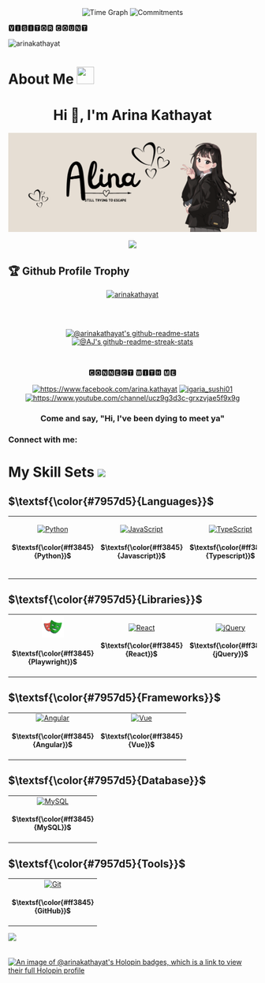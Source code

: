 <p align="center"> 

 <img align="center" src="http://github-profile-summary-cards.vercel.app/api/cards/productive-time?username=arinakathayat&theme=transparent&utcOffset=5.30" height="180em" alt="Time Graph"/>
  
  
  <img align="center" src="http://github-profile-summary-cards.vercel.app/api/cards/profile-details?username=arinakathayat&theme=transparent" height="180em" alt="Commitments"/>
</div>
  
  🆅🅸🆂🅸🆃🅾🆁 🅲🅾🆄🅽🆃<br>
  
  <img src="https://komarev.com/ghpvc/?username=arinakathayat&label=Profile%20views&color=0e75b6&style=flat" alt="arinakathayat" /> </p>

<h1> 
  About Me
  <a href="#--about-me--">
    <img src = "https://raw.githubusercontent.com/HighAmbition211/HighAmbition211/auxiliary/others/star.gif" width = 35px height = 35px>
  </a>

<h1 align="center">Hi 👋, I'm Arina Kathayat</h1>

![logo](https://github.com/Arinakathayat/arinakathayat/blob/main/Minimalist%20Girl%20Gamer%20Streaming%20Twitch%20Banner%20(2).png)

<p align="center">
  <a href="https://github.com/arinakathayat/readme-typing-svg">
    <img src="https://readme-typing-svg.demolab.com/?lines=COMPUTER%20ENGINEER%20STUDENT%20;WEB%20DEVELOPER%20;ARINA%20KATHAYAT%20(AK);PROGRAMMER%20;%20;ALWAYS%20PROUD%20OF%20MYSELF&font=fira%20Code&center=true&width=440&height=35&color=20C20E&vCenter=true&pause=1000&size=22" />
  </a>
</p>

## 🏆 Github Profile Trophy 
<p align="center"> <a href="https://github.com/ryo-ma/github-profile-trophy"><img src="https://github-profile-trophy-ten.vercel.app/?username=arinakathayat&column=5&theme=radical&margin-w=15&margin-h=15" alt="arinakathayat" /></a></p>

<br/>
<br/>
	
<a href="#">

<p align="center">
  <a href="https://github.com/arinakathayat?tab=repositories">
    <img src="https://github-readme-stats-one-bice.vercel.app/api?username=arinakathayat&theme=transparent&show_icons=true&count_private=true&hide_border=true&role=OWNER,ORGANIZATION_MEMBER,COLLABORATOR" width="45%" alt="@arinakathayat's github-readme-stats">
  </a>
 

  <a href="https://github.com/arinakathayat?tab=stars">
    <img src="https://github-readme-streak-stats.herokuapp.com?user=arinakathayat&theme=shadow-blue&hide_border=true&date_format=M%20j%5B%2C%20Y%5D" width="45%" alt="@AJ's github-readme-streak-stats">
  </a>
</p>
<br/>

<p align="center">
  🅲🅾🅽🅽🅴🅲🆃 🆆🅸🆃🅷 🅼🅴
   </p>
   
<p align="center">
<a href="https://fb.com/https://www.facebook.com/arina.kathayat" target="blank"><img align="center" src="https://raw.githubusercontent.com/rahuldkjain/github-profile-readme-generator/master/src/images/icons/Social/facebook.svg" alt="https://www.facebook.com/arina.kathayat" height="30" width="40" /></a>
<a href="https://instagram.com/igaria_sushi01" target="blank"><img align="center" src="https://raw.githubusercontent.com/rahuldkjain/github-profile-readme-generator/master/src/images/icons/Social/instagram.svg" alt="igaria_sushi01" height="30" width="40" /></a>
<a href="https://youtube.com/@alinakathayat856?si=n5WMqORLn5U-dk-A" target="blank"><img align="center" src="https://raw.githubusercontent.com/rahuldkjain/github-profile-readme-generator/master/src/images/icons/Social/youtube.svg" alt="https://www.youtube.com/channel/ucz9g3d3c-grxzvjae5f9x9g" height="30" width="40" /></a>
</p>

   
<h3 align="center">Come and say, "Hi, I've been dying to meet ya"</h3>

<h3 align="left">Connect with me:</h3>
<p align="left">
</p>

<h1>
  
  My Skill Sets
  <a href="#-my-skill-sets--">
    <img src = "https://raw.githubusercontent.com/HighAmbition211/HighAmbition211/auxiliary/others/skill.gif" width = 32px>
  </a> 
<h2>
  $\textsf{\color{#7957d5}{Languages}}$
</h2>
<table align="center">
  <tr>
    <td align="center" width="90">
        <a href="https://www.python.org/" target="_blank"><img alt="Python" width="45" height="45" src="https://raw.githubusercontent.com/HighAmbition211/HighAmbition211/auxiliary/languages/python.svg" /></a>
        <br><h4>$\textsf{\color{#ff3845}{Python}}$</h4>
    </td>
    <td align="center" width="90">
        <a href="https://www.w3schools.com/js/" target="_blank"><img alt="JavaScript" width="45" height="45" src="https://raw.githubusercontent.com/HighAmbition211/HighAmbition211/auxiliary/languages/javascript.svg" /></a>
        <br><h4>$\textsf{\color{#ff3845}{Javascript}}$</h4>
    </td>
    <td align="center" width="90">
        <a href="https://www.typescriptlang.org/" target="_blank"><img alt="TypeScript" width="45" height="45" src="https://raw.githubusercontent.com/HighAmbition211/HighAmbition211/auxiliary/languages/typescript.svg" /></a>
        <br><h4>$\textsf{\color{#ff3845}{Typescript}}$</h4>
    </td>
    <td align="center" width="90">
        <a href="https://www.java.com/" target="_blank"><img alt="Java" width="45" height="45" src="https://raw.githubusercontent.com/HighAmbition211/HighAmbition211/auxiliary/languages/java.svg" /></a>
        <br><h4>$\textsf{\color{#ff3845}{Java}}$</h4>
    </td>
    <td align="center" width="90">
        <a href="https://cplusplus.com/" target="_blank"><img alt="C++" width="45" height="45" src="https://raw.githubusercontent.com/HighAmbition211/HighAmbition211/auxiliary/languages/c++.svg" /></a>
        <br><h4>$\textsf{\color{#ff3845}{C++}}$</h4>
    </td>
</table>

<h2>
  $\textsf{\color{#7957d5}{Libraries}}$
</h2>
<table align="center">
  <tr>
    <td align="center" width="90">
        <a href="https://playwright.dev/" target="_blank"><img alt="Playwright" width="45" src="https://raw.githubusercontent.com/BeautifulMoon211/BeautifulMoon211/auxiliary/libraries/playwright.svg" /></a>
        <br><h4>$\textsf{\color{#ff3845}{Playwright}}$</h4>
    </td>
    <td align="center" width="90">
      <a href="https://react.dev/" target="_blank"><img alt="React" width="45" height="45" src="https://raw.githubusercontent.com/HighAmbition211/HighAmbition211/auxiliary/libraries/react.svg" /></a>
      <br><h4>$\textsf{\color{#ff3845}{React}}$</h4>
    </td>
    <td align="center" width="90">
      <a href="https://jquery.com/" target="_blank"><img alt="jQuery" width="45" height="45" src="https://raw.githubusercontent.com/HighAmbition211/HighAmbition211/auxiliary/libraries/jquery.svg" /></a>
      <br><h4>$\textsf{\color{#ff3845}{jQuery}}$</h4>
    </td>
    <td align="center" width="90">
        <a href="https://nodejs.org/en" target="_blank"><img alt="Node.js" width="45" src="https://raw.githubusercontent.com/HighAmbition211/HighAmbition211/auxiliary/libraries/node.js.gif" /></a>
        <br><h4>$\textsf{\color{#ff3845}{Node.js}}$</h4>
    </td>
    </tr>
</table>

<h2>
  $\textsf{\color{#7957d5}{Frameworks}}$
</h2>
<table align="center">
  <tr>
    <td align="center" width="90">
        <a href="https://angular.dev/" target="_blank"><img alt="Angular" width="45" height="45" src="https://raw.githubusercontent.com/HighAmbition211/HighAmbition211/auxiliary/frameworks/angular.gif" /></a>
        <br><h4>$\textsf{\color{#ff3845}{Angular}}$</h4>
    </td>
    <td align="center" width="90">
        <a href="https://vuejs.org/" target="_blank"><img alt="Vue" width="45" src="https://raw.githubusercontent.com/HighAmbition211/HighAmbition211/auxiliary/frameworks/vue.gif" /></a>
        <br><h4>$\textsf{\color{#ff3845}{Vue}}$</h4>
    </td>
  </tr>
</table>

<h2>
  $\textsf{\color{#7957d5}{Database}}$
</h2>
<table align="center">
  <tr>
    <td align="center" width="90">
        <a href="https://www.mysql.com/" target="_blank"><img alt="MySQL" width="45" height="45" src="https://raw.githubusercontent.com/HighAmbition211/HighAmbition211/auxiliary/databases/mysql.svg" /></a>
        <br><h4>$\textsf{\color{#ff3845}{MySQL}}$</h4>
    </td>
  </tr>
</table>

<h2>
  $\textsf{\color{#7957d5}{Tools}}$
</h2>
<table align="center">
  <tr>
    <td align="center" width="90">
        <a href="https://github.com/" target="_blank"><img alt="Git" width="45" height="45" src="https://raw.githubusercontent.com/HighAmbition211/HighAmbition211/auxiliary/tools/Github.gif" /></a>
        <br><h4>$\textsf{\color{#ff3845}{GitHub}}$</h4>
    </td>
  
  </tr>
</table>

<a href="#-my-skill-sets--"><img src="https://raw.githubusercontent.com/HighAmbition211/HighAmbition211/auxiliary/others/colorful_line.gif"></a>
<br/><br/>




[![An image of @arinakathayat's Holopin badges, which is a link to view their full Holopin profile](https://holopin.me/arinakathayat)](https://holopin.io/@arinakathayat)
